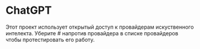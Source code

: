 # ChatGPT
Этот проект использует открытый доступ к провайдерам искуственного интелекта.
Уберите # напротив провайдера в списке провайдеров чтобы протестировать его работу.
